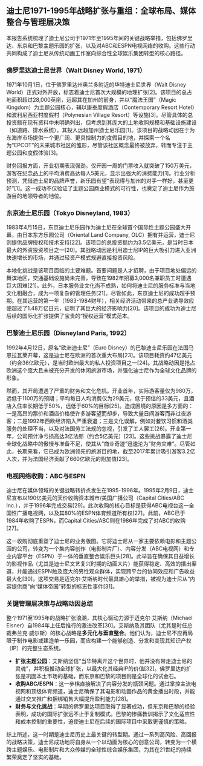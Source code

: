 ## 迪士尼1971-1995年战略扩张与重组：全球布局、媒体整合与管理层决策

本报告系统梳理了迪士尼公司于1971年至1995年间的关键战略举措，包括佛罗里达、东京和巴黎主题乐园的扩张，以及对ABC和ESPN电视网络的收购。这些行动共同构成了迪士尼从传统动画工作室向综合性全球娱乐集团转型的核心路径。

### **佛罗里达迪士尼世界（Walt Disney World, 1971）**

1971年10月1日，位于佛罗里达州奥兰多附近的华特迪士尼世界（Walt Disney World）正式对外开放，标志着迪士尼首次大规模的地理扩张[2]。该项目的总占地面积超过28,000英亩，远超其在加州的前身，并以“魔法王国”（Magic Kingdom）为主题公园核心，辅以康泰度假酒店（Contemporary Resort Hotel）和波利尼西亚村度假村（Polynesian Village Resort）等设施[3]。尽管具体的总投资额在现有资料中未明确列出，但考虑到其庞大的土地收购规模和基础设施建设（如道路、排水系统），其投入远超加州迪士尼乐园[1]。该项目的战略动因在于为东海岸市场提供一个更广阔、更具控制力的度假目的地，并探索一个名为“EPCOT”的未来城市社区的雏形，尽管该社区概念最终被放弃，转而专注于主题公园和度假体验[3]。

财务回报方面，开业初期表现强劲。仅开园一周的门票收入就突破了150万美元，游客在纪念品上的平均消费高达每人5美元，显示出强大的消费能力[1]。行业分析预测，凭借迪士尼的品牌声誉，新乐园有望“表现得与加州的对手一样好，甚至更好”[1]。这一成功不仅验证了主题公园商业模式的可行性，也奠定了迪士尼作为旅游目的地领导者的地位。

### **东京迪士尼乐园（Tokyo Disneyland, 1983）**

1983年4月15日，东京迪士尼乐园作为迪士尼在全球首个国际性主题公园盛大开幕，由日本东方乐园公司（Oriental Land Company, OLC）拥有并运营，迪士尼则提供品牌授权和技术支持[22]。该项目的总投资额约为3.5亿美元，是当时日本最大的外资投资项目之一[20]。其战略动因是利用迪士尼IP的巨大吸引力进入亚洲快速增长的市场，并通过轻资产模式规避直接投资风险。

本地化挑战是该项目面临的主要难题。首要问题是人才招聘，由于项目地处偏远的舞滨地区，交通基础设施尚未完善，导致在1982年招募3,000名兼职员工时遭遇巨大困难[21]。此外，日本服务业文化尚不成熟，如何将迪士尼的服务标准与当地文化相融合，成为一项复杂的管理任务[21]。尽管如此，东京迪士尼的成功超乎预期。在其运营的第一年（1983-1984财年），相关经济活动带来的总产业诱导效应便超过了1.48万亿日元，证明了其巨大的经济影响力[20]。该项目的成功为迪士尼后续的国际化扩张提供了宝贵的“授权运营”模式范本。

### **巴黎迪士尼乐园（Disneyland Paris, 1992）**

1992年4月12日，原名“欧洲迪士尼”（Euro Disney）的巴黎迪士尼乐园在法国马恩拉瓦莱开幕，这是迪士尼在欧洲的首次重大布局[23]。该项目耗资约47亿美元（约合36亿欧元），是当时欧洲最大的私人投资项目之一[24]。其战略动因是抢占欧洲这个庞大且未被充分开发的休闲旅游市场，并强化迪士尼作为全球文化品牌的形象。

然而，其开局遭遇了严重的财务和文化危机。开业首年，实际游客量仅为980万，远低于1100万的预期；平均每日人均消费仅为29美元，低于预估的33美元，且酒店入住率长期低于50%，远低于60%的目标[25]。造成困境的原因是多方面的：一是高昂的票价和酒店价格使许多游客望而却步，导致大量日间游客而非过夜游客；二是1992年西欧经济陷入严重衰退；三是文化误解，例如对餐饮习惯和酒类服务的处理不当，以及对法国劳工法规的忽视，引发了工人罢工[26]。开业第一年，公司预计净亏损高达3亿法郎（约合5亿美元）[23]。这些挑战暴露了迪士尼全球化战略中的傲慢与准备不足，使其从“商业奇迹”迅速沦为“财务灾难”。尽管如此，长期来看，它已成为欧洲领先的旅游目的地，截至2017年累计吸引游客3.2亿人次，并为法国经济贡献了660亿欧元的附加值[23]。

### **电视网络收购：ABC与ESPN**

迪士尼在媒体领域的关键战略转折点发生在1995-1996年。1995年2月9日，迪士尼宣布以190亿美元的天价收购资本城市/美国广播公司（Capital Cities/ABC Inc.），并于1996年完成交易[29]。此次收购的核心目标是获得ABC电视台这一全国性广播电视网，以及其80%的ESPN体育频道所有权[27]。此前，ABC已于1984年收购了ESPN，而Capital Cities/ABC则在1986年完成了对ABC的收购[27]。

这一收购彻底重塑了迪士尼的业务版图。它将迪士尼从一家主要依赖电影和主题公园的公司，转变为一个集内容创作（电影制片厂）、内容分发（ABC电视网）和专业内容平台（ESPN）于一体的垂直整合娱乐巨头[28]。此举旨在确保其日益增长的影视作品（尤其是迪士尼文艺复兴时期的动画大片）能获得稳定、高效的播出渠道，并能通过ESPN触及庞大的男性观众群体，实现跨平台的协同效应和广告收益最大化[30]。这项交易是迈克尔·艾斯纳时代最具雄心的举措，被视为迪士尼从“内容提供商”向“媒体帝国”转型的标志性事件[31]。

### **关键管理层决策与战略动因总结**

整个1971至1995年的战略扩张浪潮，其核心驱动力源于迈克尔·艾斯纳（Michael Eisner）自1984年上任后推行的激进改革[30]。艾斯纳及其团队（尤其是时任总裁弗兰克·威尔斯）的核心战略是**多元化与垂直整合**。他们认为，迪士尼不应再局限于制作电影或建造单一乐园，而应构建一个能够创造、分发和变现其知识产权（IP）的完整生态系统。

*   **扩张主题公园**：艾斯纳坚信“当华特离开这个世界时，他并没有带走迪士尼的灵魂”，并积极推动全球扩张，以最大化其经典IP的价值[32]。佛罗里达的扩张是巩固本土市场的基础，而东京和巴黎的项目则是全球化的试金石。
*   **收购ABC/ESPN**：这一步棋直接解决了内容分发的瓶颈问题。通过掌控主流电视网和顶级体育频道，迪士尼确保了其电影和动画作品的黄金播出时段，并能通过交叉推广和捆绑销售大幅提升盈利能力[28]。
*   **财务与文化挑战**：早期的佛罗里达项目取得了显著成功，但东京和巴黎的经验表明，成功的国际扩张远不止于复制模式。巴黎的惨痛教训揭示了文化适应性和成本控制的重要性，迫使迪士尼在后续的国际项目中采取更谨慎的策略。

综上所述，这一时期是迪士尼历史上最关键的转型期。通过一系列高风险、高回报的战略决策，迪士尼成功地将自身从一个以动画为核心的创意公司，转变为一个横跨主题娱乐、电影制片和大众传媒的全球性综合娱乐集团，为其在21世纪的持续繁荣奠定了坚实的基础。